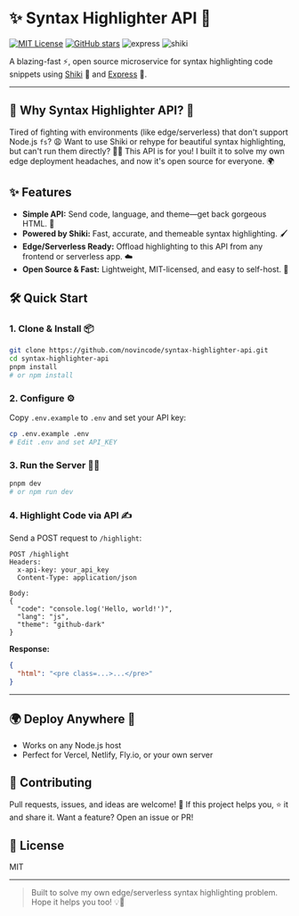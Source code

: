 # ✨ Syntax Highlighter API 🚦

[![MIT License](https://img.shields.io/badge/license-MIT-green.svg)](LICENSE)
[![GitHub stars](https://img.shields.io/github/stars/novincode/syntax-highlighter-api?style=social)](https://github.com/novincode/syntax-highlighter-api/stargazers)
![express](https://img.shields.io/badge/express-5.1.0-blue?logo=express)
![shiki](https://img.shields.io/badge/shiki-3.2.2-purple?logo=shikijs)

A blazing-fast ⚡️, open source microservice for syntax highlighting code snippets using [Shiki](https://github.com/shikijs/shiki) 🎨 and [Express](https://expressjs.com/) 🚀.

---

## 🚀 Why Syntax Highlighter API? 🤔

Tired of fighting with environments (like edge/serverless) that don't support Node.js `fs`? 😩 Want to use Shiki or rehype for beautiful syntax highlighting, but can't run them directly? 🎨✨ This API is for you! I built it to solve my own edge deployment headaches, and now it's open source for everyone. 🌍

## ✨ Features

- **Simple API:** Send code, language, and theme—get back gorgeous HTML. 💅
- **Powered by Shiki:** Fast, accurate, and themeable syntax highlighting. 🖌️
- **Edge/Serverless Ready:** Offload highlighting to this API from any frontend or serverless app. ☁️
- **Open Source & Fast:** Lightweight, MIT-licensed, and easy to self-host. 🚀

## 🛠️ Quick Start

### 1. Clone & Install 📦
```bash
git clone https://github.com/novincode/syntax-highlighter-api.git
cd syntax-highlighter-api
pnpm install
# or npm install
```

### 2. Configure ⚙️
Copy `.env.example` to `.env` and set your API key:
```bash
cp .env.example .env
# Edit .env and set API_KEY
```

### 3. Run the Server 🏃‍♂️
```bash
pnpm dev
# or npm run dev
```

### 4. Highlight Code via API ✍️
Send a POST request to `/highlight`:

```
POST /highlight
Headers:
  x-api-key: your_api_key
  Content-Type: application/json

Body:
{
  "code": "console.log('Hello, world!')",
  "lang": "js",
  "theme": "github-dark"
}
```

**Response:**
```json
{
  "html": "<pre class=...>...</pre>"
}
```

---

## 🌍 Deploy Anywhere 🚢
- Works on any Node.js host
- Perfect for Vercel, Netlify, Fly.io, or your own server

## 🤝 Contributing

Pull requests, issues, and ideas are welcome! 🙏 If this project helps you, ⭐️ it and share it. Want a feature? Open an issue or PR!

## 📄 License

MIT

---

> Built to solve my own edge/serverless syntax highlighting problem. Hope it helps you too! 💡🚀